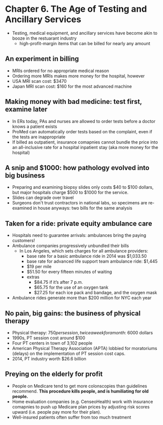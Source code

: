 # Chapter 6. The Age of Testing and Ancillary Services

- Testing, medical equipment, and ancillary services have become akin to booze in the restuarant industry
  - high-profit-margin items that can be billed for nearly any amount

## An experiment in billing
- MRIs ordered for no appropriate medical reason
- Ordering more MRIs makes more money for the hospital, however
- USA MRI scan cost: $3470
- Japan MRI scan cost: $160 for the most advanced machine

## Making money with bad medicine: test first, examine later
- In ERs today, PAs and nurses are allowed to order tests before a doctor knows a patient exists
- ProMed can automatically order tests based on the complaint, even if the tests are inappropriate
- If billed as outpatient, insurance comapnies cannot bundle the price into an all-inclusive rate for a hospital inpatient stay (aka more money for the hospital)

## A snip and $1000: how pathology evolved into big business
- Preparing and examining biopsy slides only costs $40 to $100 dollars, but major hospitals charge $500 to $1000 for the service.
- Slides can degrade over travel
- Surgeons don't trust contractors in national labs, so specimens are re-examined in house anyways: two bills for the same analysis

## Taken for a ride: private equity ambulance care
- Hospitals need to guarantee arrivals: ambulances bring the paying customers!
- Ambulance companies progressively unbundled their bills
  - In Los Angeles, which sets charges for all ambulance providers:
    - base rate for a basic ambulance ride in 2014 was $1,033.50
    - base rate for advanced life support team ambulance ride: $1,445
    - $19 per mile
    - $51.50 for every fifteen minutes of waiting
    - extras
      - $84.75 if it’s after 7 p.m.
      - $65.75 for the use of an oxygen tank
      - $27.25 for each ice pack and bandage, and the oxygen mask
- Ambulance rides generate more than $200 million for NYC each year

## No pain, big gains: the business of physical therapy
- Physical therapy: $750 per session, twice a week for a month: ~$6000 dollars
- 1990s, PT session cost around $100
- Four PT centers in town of 3,102 people
- American Physical Therapy Association (APTA) lobbied for moratoriums (delays) on the implementation of PT session cost caps.
- 2014, PT industry worth $26.6 billion

## Preying on the elderly for profit
- People on Medicare tend to get more colonscopies than guidelines recommend. **This procedure kills people, and is humiliating for old people.**
- Home evaluation companies (e.g. CenseoHealth) work with insurance comapnies to push up Medicare plan prices by adjusting risk scores upward (i.e. people pay more for their plan).
- Well-insured patients often suffer from too much treatment
